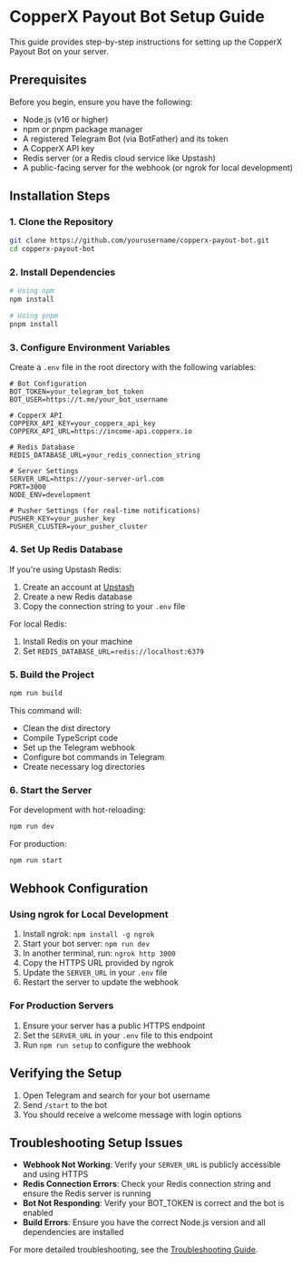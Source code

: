 # CopperX Payout Bot Setup Guide

This guide provides step-by-step instructions for setting up the CopperX Payout Bot on your server.

## Prerequisites

Before you begin, ensure you have the following:

- Node.js (v16 or higher)
- npm or pnpm package manager
- A registered Telegram Bot (via BotFather) and its token
- A CopperX API key
- Redis server (or a Redis cloud service like Upstash)
- A public-facing server for the webhook (or ngrok for local development)

## Installation Steps

### 1. Clone the Repository

```bash
git clone https://github.com/yourusername/copperx-payout-bot.git
cd copperx-payout-bot
```

### 2. Install Dependencies

```bash
# Using npm
npm install

# Using pnpm
pnpm install
```

### 3. Configure Environment Variables

Create a `.env` file in the root directory with the following variables:

```env
# Bot Configuration
BOT_TOKEN=your_telegram_bot_token
BOT_USER=https://t.me/your_bot_username

# CopperX API
COPPERX_API_KEY=your_copperx_api_key
COPPERX_API_URL=https://income-api.copperx.io

# Redis Database
REDIS_DATABASE_URL=your_redis_connection_string

# Server Settings
SERVER_URL=https://your-server-url.com
PORT=3000
NODE_ENV=development

# Pusher Settings (for real-time notifications)
PUSHER_KEY=your_pusher_key
PUSHER_CLUSTER=your_pusher_cluster
```

### 4. Set Up Redis Database

If you're using Upstash Redis:

1. Create an account at [Upstash](https://upstash.com/)
2. Create a new Redis database
3. Copy the connection string to your `.env` file

For local Redis:

1. Install Redis on your machine
2. Set `REDIS_DATABASE_URL=redis://localhost:6379`

### 5. Build the Project

```bash
npm run build
```

This command will:

- Clean the dist directory
- Compile TypeScript code
- Set up the Telegram webhook
- Configure bot commands in Telegram
- Create necessary log directories

### 6. Start the Server

For development with hot-reloading:

```bash
npm run dev
```

For production:

```bash
npm run start
```

## Webhook Configuration

### Using ngrok for Local Development

1. Install ngrok: `npm install -g ngrok`
2. Start your bot server: `npm run dev`
3. In another terminal, run: `ngrok http 3000`
4. Copy the HTTPS URL provided by ngrok
5. Update the `SERVER_URL` in your `.env` file
6. Restart the server to update the webhook

### For Production Servers

1. Ensure your server has a public HTTPS endpoint
2. Set the `SERVER_URL` in your `.env` file to this endpoint
3. Run `npm run setup` to configure the webhook

## Verifying the Setup

1. Open Telegram and search for your bot username
2. Send `/start` to the bot
3. You should receive a welcome message with login options

## Troubleshooting Setup Issues

- **Webhook Not Working**: Verify your `SERVER_URL` is publicly accessible and using HTTPS
- **Redis Connection Errors**: Check your Redis connection string and ensure the Redis server is running
- **Bot Not Responding**: Verify your BOT_TOKEN is correct and the bot is enabled
- **Build Errors**: Ensure you have the correct Node.js version and all dependencies are installed

For more detailed troubleshooting, see the [Troubleshooting Guide](./troubleshooting.md).
